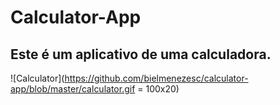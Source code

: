 # Calculator-App

## Este é um aplicativo de uma calculadora.

![Calculator](https://github.com/bielmenezesc/calculator-app/blob/master/calculator.gif = 100x20)
